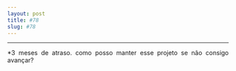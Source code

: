 ```yaml
---
layout: post
title: #78
slug: #78
---
```

---
<p class="description" style="text-align: justify;">
*3 meses de atraso. como posso manter esse projeto se não consigo avançar? 
